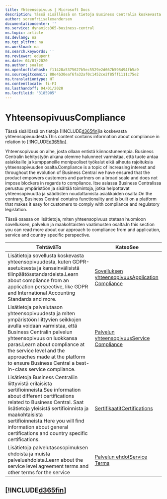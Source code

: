 ```yaml
---
title: Yhteensopivuus | Microsoft Docs
description: Tässä sisällössä on tietoja Business Centralia koskevasta yhteensopivuudesta.
author: sorenfriisalexandersen
documentationcenter: ''
ms.service: dynamics365-business-central
ms.topic: article
ms.devlang: na
ms.tgt_pltfrm: na
ms.workload: na
ms.search.keywords: ''
ms.reviewer: edupont
ms.date: 04/01/2020
ms.author: soalex
ms.openlocfilehash: f11428a5375627b5ec5529e2d667b598494fb5a9
ms.sourcegitcommit: 88e4b30eaf6fa32af0c1452ce2f85ff1111c75e2
ms.translationtype: HT
ms.contentlocale: fi-FI
ms.lasthandoff: 04/01/2020
ms.locfileid: "3185905"
---
```

# <a name="compliance"></a><span data-ttu-id="22e02-103">Yhteensopivuus</span><span class="sxs-lookup"><span data-stu-id="22e02-103">Compliance</span></span>
<span data-ttu-id="22e02-104">Tässä sisällössä on tietoja [!INCLUDE[d365fin](../includes/d365fin_md.md)]ia koskevasta yhteensopivuudesta.</span><span class="sxs-lookup"><span data-stu-id="22e02-104">This content contains information about compliance in relation to [!INCLUDE[d365fin](../includes/d365fin_md.md)].</span></span>  

<span data-ttu-id="22e02-105">Yhteensopivuus on aihe, josta ollaan entistä kiinnostuneempia. Business Centralin kehitystyön aikana olemme halunneet varmistaa, että tuote antaa asiakkaille ja kumppaneille monipuoliset työkalut eikä aiheuta rajoituksia yhteensopivuuden osalta.</span><span class="sxs-lookup"><span data-stu-id="22e02-105">Compliance is a topic of increasing interest and throughout the evolution of Business Central we have ensured that the product empowers customers and partners on a broad scale and does not impose blockers in regards to compliance.</span></span> <span data-ttu-id="22e02-106">Itse asiassa Business Centralissa perustuu ympäristöön ja sisältää toimintoja, jotka helpottavat yhteensopivuutta ja säädösten noudattamista asiakkaiden osalta.</span><span class="sxs-lookup"><span data-stu-id="22e02-106">On the contrary, Business Central contains functionality and is built on a platform that makes it easy for customers to comply with compliance and regulatory legislation.</span></span>

<span data-ttu-id="22e02-107">Tässä osassa on lisätietoja, miten yhteensopivuus otetaan huomioon sovelluksen, palvelun ja maakohtaisten vaatimusten osalta.</span><span class="sxs-lookup"><span data-stu-id="22e02-107">In this section you can read more about our approach to compliance from and application, service and country specific perspective.</span></span>

|<span data-ttu-id="22e02-108">**Tehtävä**</span><span class="sxs-lookup"><span data-stu-id="22e02-108">**To**</span></span>|<span data-ttu-id="22e02-109">**Katso**</span><span class="sxs-lookup"><span data-stu-id="22e02-109">**See**</span></span>|  
|------------|-------------|  
|<span data-ttu-id="22e02-110">Lisätietoja sovellusta koskevasta yhteensopivuudesta, kuten GDPR-asetuksesta ja kansainvälisistä tilinpäätösstandardeista.</span><span class="sxs-lookup"><span data-stu-id="22e02-110">Learn about compliance from an application perspective, like GDPR and International Accounting Standards and more.</span></span>|[<span data-ttu-id="22e02-111">Sovelluksen yhteensopivuus</span><span class="sxs-lookup"><span data-stu-id="22e02-111">Application Compliance</span></span>](compliance-application-compliance.md)|  
|<span data-ttu-id="22e02-112">Lisätietoja palvelutason yhteensopivuudesta ja miten ympäristöön liittyvien seikkojen avulla voidaan varmistaa, että Business Centralin palvelun yhteensopivuus on luokkansa paras.</span><span class="sxs-lookup"><span data-stu-id="22e02-112">Learn about compliance at the service level and the approaches made at the platform to ensure Business Central a best-in-class service compliance.</span></span>|[<span data-ttu-id="22e02-113">Palvelun yhteensopivuus</span><span class="sxs-lookup"><span data-stu-id="22e02-113">Service Compliance</span></span>](compliance-service-compliance.md)|  
|<span data-ttu-id="22e02-114">Lisätietoja Business Centraliin liittyvistä erilaisista sertifioinneista.</span><span class="sxs-lookup"><span data-stu-id="22e02-114">See information about different certifications related to Business Central.</span></span> <span data-ttu-id="22e02-115">Saat lisätietoja yleisistä sertifioinnista ja maakohtaisista sertifioinneista.</span><span class="sxs-lookup"><span data-stu-id="22e02-115">Here you will find information about general certifications and country specific certifications.</span></span>|[<span data-ttu-id="22e02-116">Sertifikaatit</span><span class="sxs-lookup"><span data-stu-id="22e02-116">Certifications</span></span>](compliance-certifications.md)|  
|<span data-ttu-id="22e02-117">Lisätietoja palvelutasosopimuksen ehdoista ja muista palveluehdoista.</span><span class="sxs-lookup"><span data-stu-id="22e02-117">Learn about the service level agreement terms and other terms for the service</span></span>|[<span data-ttu-id="22e02-118">Palvelun ehdot</span><span class="sxs-lookup"><span data-stu-id="22e02-118">Service Terms</span></span>](compliance-service-compliance.md#service-terms)|  

## [!INCLUDE[d365fin](../includes/free_trial_md.md)]  
